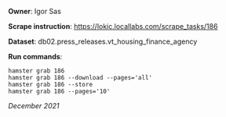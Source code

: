 **Owner**: Igor Sas
 
**Scrape instruction**: https://lokic.locallabs.com/scrape_tasks/186

**Dataset**: db02.press_releases.vt_housing_finance_agency

**Run commands**:

    hamster grab 186
    hamster grab 186 --download --pages='all'
    hamster grab 186 --store
    hamster grab 186 --pages='10'

_December 2021_
